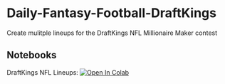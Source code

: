 # Daily-Fantasy-Football-DraftKings
Create mulitple lineups for the DraftKings NFL Millionaire Maker contest

## Notebooks
DraftKings NFL Lineups: [![Open In Colab](https://colab.research.google.com/assets/colab-badge.svg)](https://colab.research.google.com/github/zlisto/Daily-Fantasy-Football-DraftKings/blob/main/DraftKingsNFLLineups.ipynb)
